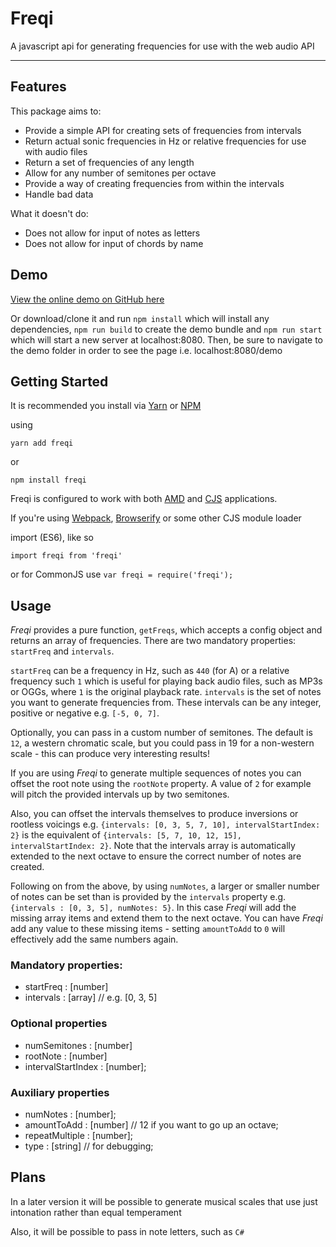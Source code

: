 # Freqi

A javascript api for generating frequencies for use with the web audio API

---

## Features

This package aims to:

* Provide a simple API for creating sets of frequencies from intervals
* Return actual sonic frequencies in Hz or relative frequencies for use with audio files
* Return a set of frequencies of any length
* Allow for any number of semitones per octave
* Provide a way of creating frequencies from within the intervals
* Handle bad data

What it doesn't do:

* Does not allow for input of notes as letters
* Does not allow for input of chords by name

## Demo

[View the online demo on GitHub here](https://rjbultitude.github.io/freqi/demo/index.html)

Or download/clone it and run `npm install` which will install any dependencies, `npm run build` to create the demo bundle and `npm run start` which will start a new server at localhost:8080.
Then, be sure to navigate to the demo folder in order to see the page i.e. localhost:8080/demo

## Getting Started

It is recommended you install via [Yarn](https://yarnpkg.com/) or [NPM](https://npmjs.com)

using

`yarn add freqi`

or

`npm install freqi`

Freqi is configured to work with both [AMD](https://en.wikipedia.org/wiki/Asynchronous_module_definition) and [CJS](https://en.wikipedia.org/wiki/CommonJS) applications.

If you're using [Webpack](http://webpack.github.io/), [Browserify](http://browserify.org/) or some other CJS module loader

import (ES6), like so

`import freqi from 'freqi'`

or for CommonJS use
`var freqi = require('freqi');`


## Usage

*Freqi* provides a pure function, `getFreqs`, which accepts a config object and returns an array of frequencies. There are two mandatory properties: `startFreq` and `intervals`.

`startFreq` can be a frequency in Hz, such as `440` (for A) or a relative frequency such `1` which is useful for playing back audio files, such as MP3s or OGGs, where `1` is the original playback rate. `intervals` is the set of notes you want to generate frequencies from. These intervals can be any integer, positive or negative e.g. ``[-5, 0, 7]``.

Optionally, you can pass in a custom number of semitones. The default is `12`, a western chromatic scale, but you could pass in 19 for a non-western scale - this can produce very interesting results!

If you are using *Freqi* to generate multiple sequences of notes you can offset the root note using the `rootNote` property. A value of `2` for example will pitch the provided intervals up by two semitones.

Also, you can offset the intervals themselves to produce inversions or rootless voicings e.g. `{intervals: [0, 3, 5, 7, 10], intervalStartIndex: 2}` is the equivalent of `{intervals: [5, 7, 10, 12, 15], intervalStartIndex: 2}`. Note that the intervals array is automatically extended to the next octave to ensure the correct number of notes are created.

Following on from the above, by using `numNotes`, a larger or smaller number of notes can be set than is provided by the `intervals` property e.g. `{intervals : [0, 3, 5], numNotes: 5}`. In this case *Freqi* will add the missing array items and extend them to the next octave. You can have *Freqi* add any value to these missing items - setting `amountToAdd` to `0` will effectively add the same numbers again.

### Mandatory properties:

 * startFreq : [number]
 * intervals : [array] // e.g. [0, 3, 5]

### Optional properties

 * numSemitones : [number]
 * rootNote : [number]
 * intervalStartIndex : [number];

### Auxiliary properties

 * numNotes : [number];
 * amountToAdd : [number] // 12 if you want to go up an octave;
 * repeatMultiple : [number];
 * type : [string] // for debugging;


## Plans

In a later version it will be possible to generate musical scales that use just intonation rather than equal temperament

Also, it will be possible to pass in note letters, such as `C#`
